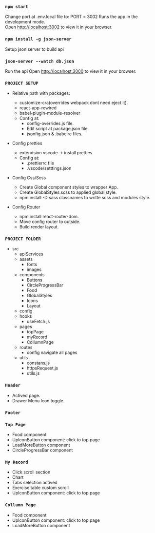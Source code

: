 ### `npm start`

Change port at .env.local file to: PORT = 3002
Runs the app in the development mode.\
Open [http://localhost:3002](http://localhost:3002) to view it in your browser.

### `npm install -g json-server`

Setup json server to build api

### `json-server --watch db.json`

Run the api
Open [http://localhost:3000](http://localhost:3000) to view it in your browser.

### `PROJECT SETUP`

- Relative path with packages:

  - customize-cra(overrides webpack dont need eject it).
  - react-app-rewired
  - babel-plugin-module-resolver
  - Config at:
    - config-overrides.js file.
    - Edit script at package.json file.
    - jsonfig.json & .babelrc files.

- Config pretties

  - extendsion vscode -> install pretties
  - Config at:
    - .prettierrc file
    - .vscode/setttings.json

- Config Css/Scss

  - Create Global component styles to wrapper App.
  - Create GlobalStyles.scss to applied global style.
  - npm install -D sass classnames to writte scss and modules style.

- Config Router
  - npm install react-router-dom.
  - Move config router to outside.
  - Build render layout.

### `PROJECT FOLDER`

- src
  - apiServices
  - assets
    - fonts
    - images
  - components
    - Buttons
    - CircleProgressBar
    - Food
    - GlobalStyles
    - Icons
    - Layout
  - config
  - hooks
    - useFetch.js
  - pages
    - topPage
    - myRecord
    - CollumnPage
  - routes
    - config navigate all pages
  - utils
    - constans.js
    - httpsRequest.js
    - utils.js

### `Header`

- Actived page.
- Drawer Menu Icon toggle.

### `Footer`

### `Top Page`

- Food component
- UpIconButton component: click to top page
- LoadMoreButton component
- CircleProgressBar component

### `My Record`

- Click scroll section
- Chart
- Tabs selection actived
- Exercise table custom scroll
- UpIconButton component: click to top page

### `Collumn Page`

- Food component
- UpIconButton component: click to top page
- LoadMoreButton component
